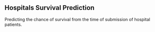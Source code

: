 ## Hospitals Survival Prediction

Predicting the chance of survival from the time of submission of hospital patients.
